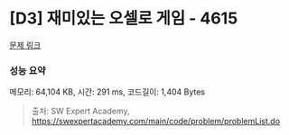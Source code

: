 # [D3] 재미있는 오셀로 게임 - 4615 

[문제 링크](https://swexpertacademy.com/main/code/problem/problemDetail.do?contestProbId=AWQmA4uK8ygDFAXj) 

### 성능 요약

메모리: 64,104 KB, 시간: 291 ms, 코드길이: 1,404 Bytes



> 출처: SW Expert Academy, https://swexpertacademy.com/main/code/problem/problemList.do